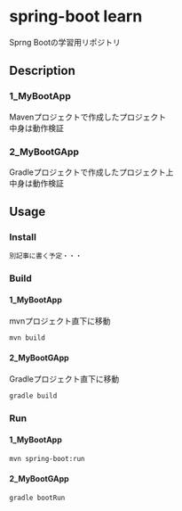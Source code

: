 # spring-boot learn
Sprng Bootの学習用リポジトリ

## Description
### 1_MyBootApp
Mavenプロジェクトで作成したプロジェクト  
中身は動作検証

### 2_MyBootGApp
Gradleプロジェクトで作成したプロジェクト上  
中身は動作検証

## Usage
### Install
```sh
別記事に書く予定・・・
```

### Build
#### 1_MyBootApp
mvnプロジェクト直下に移動
```sh
mvn build
```

#### 2_MyBootGApp
Gradleプロジェクト直下に移動
```sh
gradle build
```

### Run

#### 1_MyBootApp
```sh
mvn spring-boot:run
```

#### 2_MyBootGApp
```sh
gradle bootRun
```
